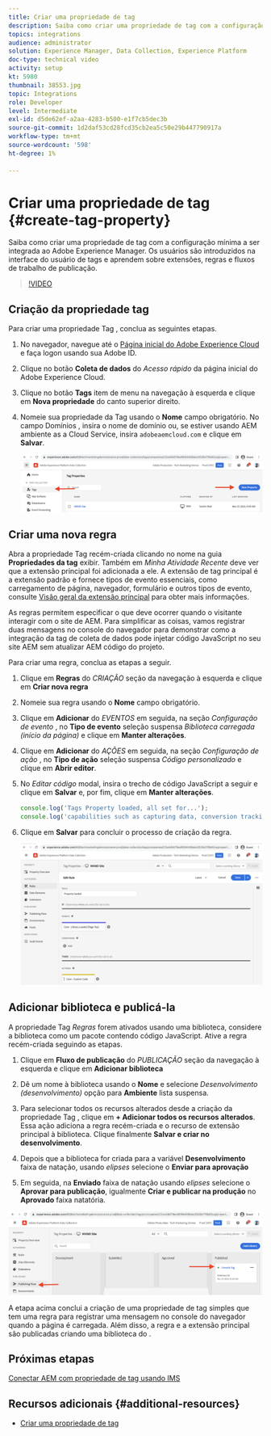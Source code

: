 ```yaml
---
title: Criar uma propriedade de tag
description: Saiba como criar uma propriedade de tag com a configuração mínima a ser integrada ao AEM. Os usuários são introduzidos na interface do usuário de tags e aprendem sobre extensões, regras e fluxos de trabalho de publicação.
topics: integrations
audience: administrator
solution: Experience Manager, Data Collection, Experience Platform
doc-type: technical video
activity: setup
kt: 5980
thumbnail: 38553.jpg
topic: Integrations
role: Developer
level: Intermediate
exl-id: d5de62ef-a2aa-4283-b500-e1f7cb5dec3b
source-git-commit: 1d2daf53cd28fcd35cb2ea5c50e29b447790917a
workflow-type: tm+mt
source-wordcount: '598'
ht-degree: 1%

---
```


# Criar uma propriedade de tag {#create-tag-property}

Saiba como criar uma propriedade de tag com a configuração mínima a ser integrada ao Adobe Experience Manager. Os usuários são introduzidos na interface do usuário de tags e aprendem sobre extensões, regras e fluxos de trabalho de publicação.

>[!VIDEO](https://video.tv.adobe.com/v/38553?quality=12&learn=on)

## Criação da propriedade tag

Para criar uma propriedade Tag , conclua as seguintes etapas.

1. No navegador, navegue até o [Página inicial do Adobe Experience Cloud](https://experience.adobe.com/) e faça logon usando sua Adobe ID.

1. Clique no botão **Coleta de dados** do _Acesso rápido_ da página inicial do Adobe Experience Cloud.

1. Clique no botão **Tags** item de menu na navegação à esquerda e clique em **Nova propriedade** do canto superior direito.

1. Nomeie sua propriedade da Tag usando o **Nome** campo obrigatório. No campo Domínios , insira o nome de domínio ou, se estiver usando AEM ambiente as a Cloud Service, insira `adobeaemcloud.com` e clique em **Salvar**.

   ![Propriedades da tag](assets/tag-properties.png)

## Criar uma nova regra

Abra a propriedade Tag recém-criada clicando no nome na guia **Propriedades da tag** exibir. Também em _Minha Atividade Recente_ deve ver que a extensão principal foi adicionada a ele. A extensão de tag principal é a extensão padrão e fornece tipos de evento essenciais, como carregamento de página, navegador, formulário e outros tipos de evento, consulte [Visão geral da extensão principal](https://experienceleague.adobe.com/docs/experience-platform/tags/extensions/client/core/overview.html) para obter mais informações.

As regras permitem especificar o que deve ocorrer quando o visitante interagir com o site de AEM. Para simplificar as coisas, vamos registrar duas mensagens no console do navegador para demonstrar como a integração da tag de coleta de dados pode injetar código JavaScript no seu site AEM sem atualizar AEM código do projeto.

Para criar uma regra, conclua as etapas a seguir.

1. Clique em **Regras** do _CRIAÇÃO_ seção da navegação à esquerda e clique em **Criar nova regra**

1. Nomeie sua regra usando o **Nome** campo obrigatório.

1. Clique em **Adicionar** do _EVENTOS_ em seguida, na seção _Configuração de evento_ , no **Tipo de evento** seleção suspensa _Biblioteca carregada (início da página)_ e clique em **Manter alterações**.

1. Clique em **Adicionar** do _AÇÕES_ em seguida, na seção _Configuração de ação_ , no **Tipo de ação** seleção suspensa _Código personalizado_ e clique em **Abrir editor**.

1. No _Editar código_ modal, insira o trecho de código JavaScript a seguir e clique em **Salvar** e, por fim, clique em **Manter alterações**.

   ```javascript
   console.log('Tags Property loaded, all set for...');
   console.log('capabilities such as capturing data, conversion tracking and delivering unique and personalized experiences');
   ```

1. Clique em **Salvar** para concluir o processo de criação da regra.

   ![Nova regra](assets/new-rule.png)

## Adicionar biblioteca e publicá-la

A propriedade Tag _Regras_ forem ativados usando uma biblioteca, considere a biblioteca como um pacote contendo código JavaScript. Ative a regra recém-criada seguindo as etapas.

1. Clique em **Fluxo de publicação** do _PUBLICAÇÃO_ seção da navegação à esquerda e clique em **Adicionar biblioteca**

1. Dê um nome à biblioteca usando o **Nome** e selecione _Desenvolvimento (desenvolvimento)_ opção para **Ambiente** lista suspensa.

1. Para selecionar todos os recursos alterados desde a criação da propriedade Tag , clique em **+ Adicionar todos os recursos alterados**. Essa ação adiciona a regra recém-criada e o recurso de extensão principal à biblioteca. Clique finalmente **Salvar e criar no desenvolvimento**.

1. Depois que a biblioteca for criada para a variável **Desenvolvimento** faixa de natação, usando _elipses_ selecione o **Enviar para aprovação**

1. Em seguida, na **Enviado** faixa de natação usando _elipses_ selecione o **Aprovar para publicação**, igualmente **Criar e publicar na produção** no **Aprovado** faixa natatória.

![Biblioteca publicada](assets/published-library.png)


A etapa acima conclui a criação de uma propriedade de tag simples que tem uma regra para registrar uma mensagem no console do navegador quando a página é carregada. Além disso, a regra e a extensão principal são publicadas criando uma biblioteca do .

## Próximas etapas

[Conectar AEM com propriedade de tag usando IMS](connect-aem-tag-property-using-ims.md)


## Recursos adicionais {#additional-resources}

* [Criar uma propriedade de tag](https://experienceleague.adobe.com/docs/platform-learn/implement-in-websites/configure-tags/create-a-property.html)
